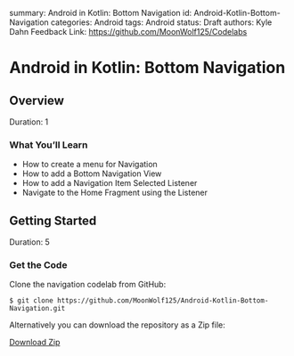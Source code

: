 summary: Android in Kotlin: Bottom Navigation
id: Android-Kotlin-Bottom-Navigation
categories: Android
tags: Android
status: Draft
authors: Kyle Dahn
Feedback Link: https://github.com/MoonWolf125/Codelabs

# Android in Kotlin: Bottom Navigation

<!-- ------------------------ -->
## Overview 
Duration: 1

### What You’ll Learn 
- How to create a menu for Navigation 
- How to add a Bottom Navigation View
- How to add a Navigation Item Selected Listener
- Navigate to the Home Fragment using the Listener

<!-- ------------------------ -->
## Getting Started 
Duration: 5

### Get the Code

Clone the navigation codelab from GitHub:

```
$ git clone https://github.com/MoonWolf125/Android-Kotlin-Bottom-Navigation.git
```

Alternatively you can download the repository as a Zip file:

[Download Zip](https://github.com/MoonWolf125/Android-Kotlin-Bottom-Navigation/archive/0c8042c55a2702ae00b04a23477db1ec315c13a2.zip)